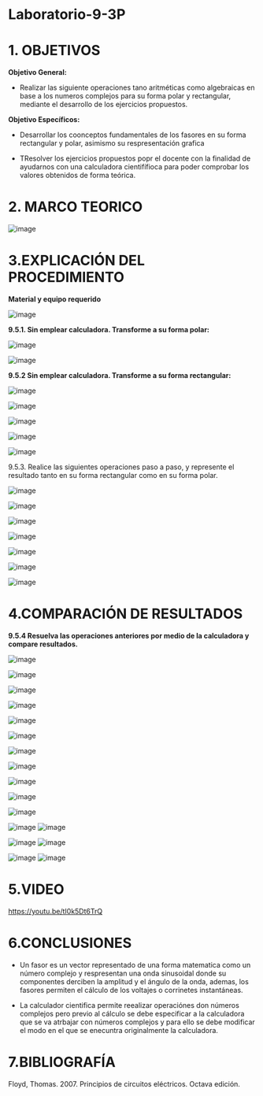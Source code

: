 # Laboratorio-9-3P

# 1. OBJETIVOS 

**Objetivo General:**

* Realizar las siguiente operaciones tano aritméticas como algebraicas en base a los numeros complejos para su forma polar y rectangular, mediante el desarrollo de los ejercicios propuestos.

**Objetivo Específicos:**

* Desarrollar los coonceptos fundamentales de los fasores en su forma rectangular y polar, asimismo su respresentación grafica 

* TResolver los ejercicios propuestos popr el docente con la finalidad de ayudarnos con una calculadora cientifífioca para poder comprobar los valores obtenidos de forma teórica.

# 2. MARCO TEORICO 

![image](https://user-images.githubusercontent.com/105617383/186730392-2ef4f4ea-4ac3-441f-847c-1530b15e898a.png)

# 3.EXPLICACIÓN DEL PROCEDIMIENTO 

**Material y equipo requerido** 

![image](https://user-images.githubusercontent.com/105617383/186733545-97eba84c-afad-4ab4-a64e-e0f912f97089.png)

**9.5.1. Sin emplear calculadora. Transforme a su forma polar:**

![image](https://user-images.githubusercontent.com/105617383/186733925-8393a5a9-319e-4c1d-9b16-b297d970a3cc.png)

![image](https://user-images.githubusercontent.com/105671763/186737148-816e55e2-2c91-4d5b-a169-6cec30d7149e.png)






**9.5.2 Sin emplear calculadora. Transforme a su forma rectangular:**

![image](https://user-images.githubusercontent.com/105617383/186734026-e5cbba93-0c23-40ea-b1c2-1852513edaed.png)

![image](https://user-images.githubusercontent.com/105617383/186734592-ef009959-d7a4-4ee2-b125-c582a053e39b.png)

![image](https://user-images.githubusercontent.com/105617383/186734614-bdafde97-e3d7-4a24-8254-f5dc46fe361d.png)

![image](https://user-images.githubusercontent.com/105617383/186734636-ea39b1c9-775c-4758-bc16-a18ca52ac9a7.png)

![image](https://user-images.githubusercontent.com/105617383/186734667-4adb948e-1520-45a2-8daf-f466e07a3c65.png)

9.5.3. Realice las siguientes operaciones paso a paso, y represente el resultado tanto en su forma rectangular como en su forma polar.

![image](https://user-images.githubusercontent.com/105617383/186734328-fa7e58a6-d3ff-400e-b9f8-07db5e7cbdf1.png)

![image](https://user-images.githubusercontent.com/105617383/186752799-87f81e21-6af5-4d8b-80fd-a97386cf51dc.png)

![image](https://user-images.githubusercontent.com/105677231/186760610-c131f66a-adb6-45d4-88aa-52b2f8df678c.png)

![image](https://user-images.githubusercontent.com/105677231/186760709-147b97b0-199e-48e1-aad2-ca0b58473ac2.png)

![image](https://user-images.githubusercontent.com/105671763/186770646-12762e36-afe8-4bdc-be4f-39cf1862fc00.png)

![image](https://user-images.githubusercontent.com/105671763/186770694-23c89c66-8e96-4310-a0f9-a6c0d91e2de8.png)

![image](https://user-images.githubusercontent.com/105671763/186770830-de9f01f3-f158-4350-9920-6e550b41a21d.png)

# 4.COMPARACIÓN DE RESULTADOS

**9.5.4 Resuelva las operaciones anteriores por medio de la calculadora y compare resultados.**

![image](https://user-images.githubusercontent.com/105617383/186759058-d3fe19a6-1010-4ec7-8318-6d84ff4281fb.png)

![image](https://user-images.githubusercontent.com/105617383/186759074-7b67918e-12f8-41aa-9d5c-c2e9af66a442.png)

![image](https://user-images.githubusercontent.com/105617383/186759086-a41956ca-64d8-4a37-a7dd-e372743ff26f.png)

![image](https://user-images.githubusercontent.com/105617383/186759100-9bc57418-04b6-44e0-bfb8-6f8f902de34d.png)

![image](https://user-images.githubusercontent.com/105617383/186759126-8aad038d-ad74-44e7-bc0b-b0ee6a3ac4dd.png)

![image](https://user-images.githubusercontent.com/105617383/186759146-299ff575-afd2-40e7-ad2a-0b4b5a4c4095.png)

![image](https://user-images.githubusercontent.com/105617383/186759162-6697db06-7849-43d7-b8f9-8a4cb1707f7a.png)

![image](https://user-images.githubusercontent.com/105617383/186759183-ef3dac09-b14d-4195-bb93-56b5417e9177.png)

![image](https://user-images.githubusercontent.com/105617383/186759212-4b7268c4-ac70-4642-82de-892d78b90a76.png)

![image](https://user-images.githubusercontent.com/105617383/186759235-9b55f757-e099-45ce-b749-022d39367b7e.png)

![image](https://user-images.githubusercontent.com/105617383/186759262-126467c7-5d84-40ee-a6d3-d5f037d8d40b.png)

![image](https://user-images.githubusercontent.com/105617383/186759293-d096b1fa-a493-4de8-b1e3-c8985be5bfef.png)
![image](https://user-images.githubusercontent.com/105617383/186759302-90857d11-66e9-447d-8f10-e0b337771506.png)

![image](https://user-images.githubusercontent.com/105617383/186759335-8316ed19-d83d-4640-bf3e-df321d61e2fd.png)
![image](https://user-images.githubusercontent.com/105617383/186759364-e1879dcc-873b-4d26-bfa2-2b7d4763a858.png)

![image](https://user-images.githubusercontent.com/105617383/186759390-79de0096-fb37-4ccf-8595-29622a8f7ca4.png)
![image](https://user-images.githubusercontent.com/105617383/186759419-9613c01d-3334-44f2-ae00-237435c573b2.png)


# 5.VIDEO

https://youtu.be/tI0k5Dt6TrQ

# 6.CONCLUSIONES

* Un fasor es un vector representado de una forma matematica como un número complejo y respresentan una onda sinusoidal donde su componentes derciben la amplitud y el ángulo de la onda, ademas, los fasores permiten el cálculo de los voltajes o corrinetes instantáneas.

* La calculador cientifica permite reealizar operaciónes don números complejos pero previo al cálculo se debe especificar a la calculadora que se va atrbajar con números complejos y para ello se debe modificar el modo en el que se enecuntra originalmente la calculadora. 

# 7.BIBLIOGRAFÍA

Floyd, Thomas. 2007. Principios de circuitos eléctricos. Octava edición.
